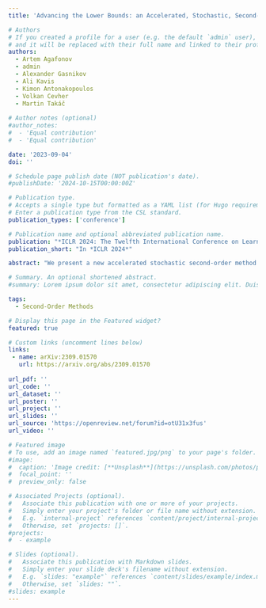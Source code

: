 ```yaml
---
title: 'Advancing the Lower Bounds: an Accelerated, Stochastic, Second-order Method with Optimal Adaptation to Inexactness'

# Authors
# If you created a profile for a user (e.g. the default `admin` user), write the username (folder name) here
# and it will be replaced with their full name and linked to their profile.
authors:
  - Artem Agafonov
  - admin
  - Alexander Gasnikov
  - Ali Kavis
  - Kimon Antonakopoulos
  - Volkan Cevher
  - Martin Takáč
  
# Author notes (optional)
#author_notes:
#  - 'Equal contribution'
#  - 'Equal contribution'

date: '2023-09-04'
doi: ''

# Schedule page publish date (NOT publication's date).
#publishDate: '2024-10-15T00:00:00Z'

# Publication type.
# Accepts a single type but formatted as a YAML list (for Hugo requirements).
# Enter a publication type from the CSL standard.
publication_types: ['conference']

# Publication name and optional abbreviated publication name.
publication: "*ICLR 2024: The Twelfth International Conference on Learning Representations*"
publication_short: "In *ICLR 2024*"

abstract: "We present a new accelerated stochastic second-order method that is robust to both gradient and Hessian inexactness, typical in machine learning. We establish theoretical lower bounds and prove that our algorithm achieves optimal convergence in both gradient and Hessian inexactness in this key setting. We further introduce a tensor generalization for stochastic higher-order derivatives. When the oracles are non-stochastic, the proposed tensor algorithm matches the global convergence of Nesterov Accelerated Tensor method. Both algorithms allow for approximate solutions of their auxiliary subproblems with verifiable conditions on the accuracy of the solution."

# Summary. An optional shortened abstract.
#summary: Lorem ipsum dolor sit amet, consectetur adipiscing elit. Duis posuere tellus ac convallis placerat. Proin tincidunt magna sed ex sollicitudin condimentum.

tags:
  - Second-Order Methods

# Display this page in the Featured widget?
featured: true

# Custom links (uncomment lines below)
links:
 - name: arXiv:2309.01570
   url: https://arxiv.org/abs/2309.01570
   
url_pdf: ''
url_code: ''
url_dataset: ''
url_poster: ''
url_project: ''
url_slides: ''
url_source: 'https://openreview.net/forum?id=otU31x3fus'
url_video: ''

# Featured image
# To use, add an image named `featured.jpg/png` to your page's folder.
#image:
#  caption: 'Image credit: [**Unsplash**](https://unsplash.com/photos/pLCdAaMFLTE)'
#  focal_point: ''
#  preview_only: false

# Associated Projects (optional).
#   Associate this publication with one or more of your projects.
#   Simply enter your project's folder or file name without extension.
#   E.g. `internal-project` references `content/project/internal-project/index.md`.
#   Otherwise, set `projects: []`.
#projects:
#  - example

# Slides (optional).
#   Associate this publication with Markdown slides.
#   Simply enter your slide deck's filename without extension.
#   E.g. `slides: "example"` references `content/slides/example/index.md`.
#   Otherwise, set `slides: ""`.
#slides: example
---
```


